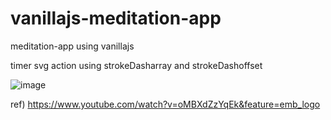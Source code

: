 # vanillajs-meditation-app
meditation-app using vanillajs

timer svg action using strokeDasharray and strokeDashoffset

![image](https://user-images.githubusercontent.com/6898137/84477630-e09d5500-acca-11ea-83b5-d6bc1ff3f7df.png)

ref) https://www.youtube.com/watch?v=oMBXdZzYqEk&feature=emb_logo
